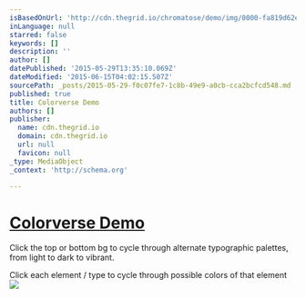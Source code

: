 ```yaml
---
isBasedOnUrl: 'http://cdn.thegrid.io/chromatose/demo/img/0000-fa819d62ee55a54caf8489a69a77ac142d514c6c.jpg'
inLanguage: null
starred: false
keywords: []
description: ''
author: []
datePublished: '2015-05-29T13:35:10.069Z'
dateModified: '2015-06-15T04:02:15.507Z'
sourcePath: _posts/2015-05-29-f0c07fe7-1c8b-49e9-a0cb-cca2bcfcd548.md
published: true
title: Colorverse Demo
authors: []
publisher:
  name: cdn.thegrid.io
  domain: cdn.thegrid.io
  url: null
  favicon: null
_type: MediaObject
_context: 'http://schema.org'

---
```

# [Colorverse Demo][0]

Click the top or bottom bg to cycle through alternate typographic palettes, from light to dark to vibrant.

Click each element / type to cycle through possible colors of that element
![](http://the-grid-user-content.s3-us-west-2.amazonaws.com/a0bba9a9-8c20-4aac-b18a-dc2a935c08c0.png)

[0]: http://the-grid.github.io/chromatose/demo/